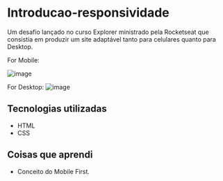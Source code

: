 # Introducao-responsividade
Um desafio lançado no curso Explorer ministrado pela Rocketseat que consistia em produzir um site adaptável tanto para celulares quanto para Desktop.

For Mobile:

![image](https://github.com/Luishenriqueneri/Introducao-responsividade/assets/129561054/f03597fc-0654-4087-b8ed-21ed553768b6)

For Desktop:
![image](https://github.com/Luishenriqueneri/Introducao-responsividade/assets/129561054/8e46f8bc-c920-4ce3-98a5-6d49a18ccd51)

## Tecnologias utilizadas
- HTML
- CSS
## Coisas que aprendi
- Conceito do Mobile First.
